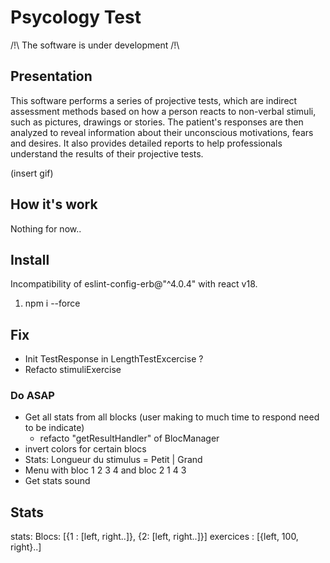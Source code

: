 # Psycology Test

/!\ The software is under development /!\

## Presentation

This software performs a series of projective tests, which are indirect assessment methods based on how a person reacts to non-verbal stimuli, such as pictures, drawings or stories. The patient's responses are then analyzed to reveal information about their unconscious motivations, fears and desires. It also provides detailed reports to help professionals understand the results of their projective tests.

(insert gif)

## How it's work

Nothing for now..

## Install

Incompatibility of eslint-config-erb@"^4.0.4" with react v18.

1. npm i --force

## Fix

- Init TestResponse in LengthTestExcercise ?
- Refacto stimuliExercise

### Do ASAP

- Get all stats from all blocks (user making to much time to respond need to be indicate)
  - refacto "getResultHandler" of BlocManager
- invert colors for certain blocs
- Stats: Longueur du stimulus = Petit | Grand
- Menu with bloc 1 2 3 4 and bloc 2 1 4 3
- Get stats sound

## Stats

stats:
Blocs: [{1 : [left, right..]}, {2: [left, right..]}]
exercices : [{left, 100, right}..]
